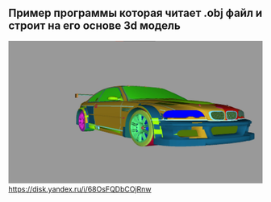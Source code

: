 ## Пример программы которая читает .obj файл и строит на его основе 3d модель
![alt text](https://github.com/SergeevSergey99/Lessons/blob/master/OpenGL/3D_Model/BMW.png?raw=true)
https://disk.yandex.ru/i/68OsFQDbCOjRnw
